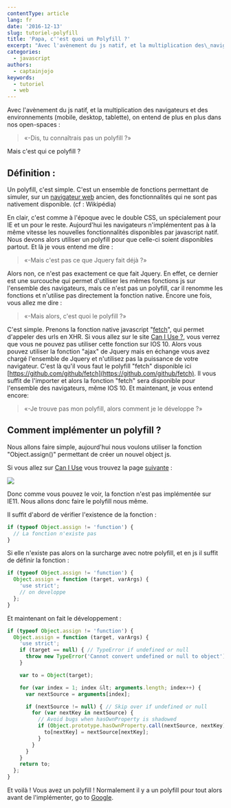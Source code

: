 ```yaml
---
contentType: article
lang: fr
date: '2016-12-13'
slug: tutoriel-polyfill
title: 'Papa, c''est quoi un Polyfill ?'
excerpt: "Avec l'avènement du js natif, et la multiplication des\_navigateurs et des environnements (mobile, desktop, tablette), on entend de plus en plus dans nos open-spaces «-Dis, tu connaîtrais pas un polyfill ?»"
categories:
  - javascript
authors:
  - captainjojo
keywords:
  - tutoriel
  - web
---
```


Avec l'avènement du js natif, et la multiplication des navigateurs et des environnements (mobile, desktop, tablette), on entend de plus en plus dans nos open-spaces :

> «-Dis, tu connaîtrais pas un polyfill ?»

Mais c'est qui ce polyfill ?

## Définition :

Un polyfill, c'est simple. C'est un ensemble de fonctions permettant de simuler, sur un [navigateur web](https://fr.wikipedia.org/wiki/Navigateur_web) ancien, des fonctionnalités qui ne sont pas nativement disponible. (cf : Wikipédia)

En clair, c'est comme à l'époque avec le double CSS, un spécialement pour IE et un pour le reste. Aujourd'hui les navigateurs n'implémentent pas à la même vitesse les nouvelles fonctionnalités disponibles par javascript natif. Nous devons alors utiliser un polyfill pour que celle-ci soient disponibles partout.
Et là je vous entend me dire :

> «-Mais c'est pas ce que Jquery fait déjà ?»

Alors non, ce n'est pas exactement ce que fait Jquery. En effet, ce dernier est une surcouche qui permet d'utiliser les mêmes fonctions js sur l'ensemble des navigateurs, mais ce n'est pas un polyfill, car il renomme les fonctions et n'utilise pas directement la fonction native.
Encore une fois, vous allez me dire :

> «-Mais alors, c'est quoi le polyfill ?»

C'est simple. Prenons la fonction native javascript "[fetch](https://developer.mozilla.org/fr/docs/Web/API/Fetch_API/Using_Fetch)", qui permet d'appeler des urls en XHR. Si vous allez sur le site [Can I Use ?](http://caniuse.com/#search=fetch), vous verrez que vous ne pouvez pas utiliser cette fonction sur IOS 10.  Alors vous pouvez utiliser la fonction "ajax" de Jquery mais en échange vous avez chargé l'ensemble de Jquery et n'utilisez pas la puissance de votre navigateur. C'est là qu'il vous faut le polyfill "fetch" disponible ici [https://github.com/github/fetch](https://github.com/github/fetch). Il vous suffit de l'importer et alors la fonction "fetch" sera disponible pour l'ensemble des navigateurs, même IOS 10.
Et maintenant, je vous entend encore:

> «-Je trouve pas mon polyfill, alors comment je le développe ?»

## Comment implémenter un polyfill ?

Nous allons faire simple, aujourd'hui nous voulons utiliser la fonction "Object.assign()" permettant de créer un nouvel object js.

Si vous allez sur [Can I Use](http://caniuse.com/) vous trouvez la page [suivante](http://kangax.github.io/compat-table/es6/#test-Object_static_methods_Object.assign) :

![]({BASE_URL}/imgs/articles/2016-12-13-tutoriel-polyfill/capture-decran-2016-12-11-a-17.38.08.png)

Donc comme vous pouvez le voir, la fonction n'est pas implémentée sur IE11. Nous allons donc faire le polyfill nous même.

Il suffit d'abord de vérifier l'existence de la fonction :

```javascript
if (typeof Object.assign != 'function') {
  // La fonction n'existe pas
}
```

Si elle n'existe pas alors on la surcharge avec notre polyfill, et en js il suffit de définir la fonction :

```javascript
if (typeof Object.assign != 'function') {
  Object.assign = function (target, varArgs) {
    'use strict';
    // on developpe
  };
}
```

Et maintenant on fait le développement :

```javascript
if (typeof Object.assign != 'function') {
  Object.assign = function (target, varArgs) {
    'use strict';
    if (target == null) { // TypeError if undefined or null
      throw new TypeError('Cannot convert undefined or null to object');
    }

    var to = Object(target);

    for (var index = 1; index &lt; arguments.length; index++) {
      var nextSource = arguments[index];

      if (nextSource != null) { // Skip over if undefined or null
        for (var nextKey in nextSource) {
          // Avoid bugs when hasOwnProperty is shadowed
          if (Object.prototype.hasOwnProperty.call(nextSource, nextKey)) {
            to[nextKey] = nextSource[nextKey];
          }
        }
      }
    }
    return to;
  };
}
```

Et voilà ! Vous avez un polyfill !
Normalement il y a un polyfill pour tout alors avant de l'implémenter, go to [Google](https://www.google.fr/).
